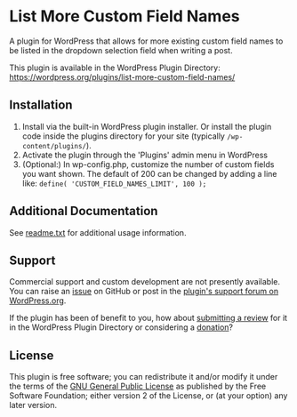 # List More Custom Field Names

A plugin for WordPress that allows for more existing custom field names to be listed in the dropdown selection field when writing a post.

This plugin is available in the WordPress Plugin Directory: https://wordpress.org/plugins/list-more-custom-field-names/


## Installation

1. Install via the built-in WordPress plugin installer. Or install the plugin code inside the plugins directory for your site (typically `/wp-content/plugins/`).
2. Activate the plugin through the 'Plugins' admin menu in WordPress
3. (Optional:) In wp-config.php, customize the number of custom fields you want shown. The default of 200 can be changed by adding a line like:
   `define( 'CUSTOM_FIELD_NAMES_LIMIT', 100 );`


## Additional Documentation

See [readme.txt](https://github.com/coffee2code/list-more-custom-field-names/blob/master/readme.txt) for additional usage information.


## Support

Commercial support and custom development are not presently available. You can raise an [issue](https://github.com/coffee2code/list-more-custom-field-names/issues) on GitHub or post in the [plugin's support forum on WordPress.org](https://wordpress.org/support/plugin/list-more-custom-field-names/).

If the plugin has been of benefit to you, how about [submitting a review](https://wordpress.org/support/plugin/list-more-custom-field-names/reviews/) for it in the WordPress Plugin Directory or considering a [donation](https://www.paypal.com/cgi-bin/webscr?cmd=_s-xclick&hosted_button_id=6ARCFJ9TX3522)?


## License

This plugin is free software; you can redistribute it and/or modify it under the terms of the [GNU General Public License](https://www.gnu.org/licenses/gpl-2.0.html) as published by the Free Software Foundation; either version 2 of the License, or (at your option) any later version.